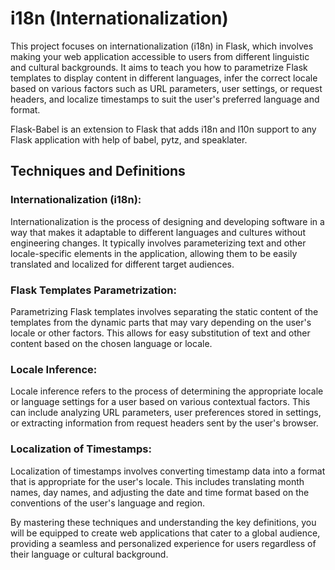 # i18n (Internationalization)

This project focuses on internationalization (i18n) in Flask, which involves making your web application accessible to users from different linguistic and cultural backgrounds. It aims to teach you how to parametrize Flask templates to display content in different languages, infer the correct locale based on various factors such as URL parameters, user settings, or request headers, and localize timestamps to suit the user's preferred language and format.

Flask-Babel is an extension to Flask that adds i18n and l10n support to any Flask application with help of babel, pytz, and speaklater.

## Techniques and Definitions

### Internationalization (i18n):

Internationalization is the process of designing and developing software in a way that makes it adaptable to different languages and cultures without engineering changes. It typically involves parameterizing text and other locale-specific elements in the application, allowing them to be easily translated and localized for different target audiences.

### Flask Templates Parametrization:

Parametrizing Flask templates involves separating the static content of the templates from the dynamic parts that may vary depending on the user's locale or other factors. This allows for easy substitution of text and other content based on the chosen language or locale.

### Locale Inference:

Locale inference refers to the process of determining the appropriate locale or language settings for a user based on various contextual factors. This can include analyzing URL parameters, user preferences stored in settings, or extracting information from request headers sent by the user's browser.

### Localization of Timestamps:

Localization of timestamps involves converting timestamp data into a format that is appropriate for the user's locale. This includes translating month names, day names, and adjusting the date and time format based on the conventions of the user's language and region.

By mastering these techniques and understanding the key definitions, you will be equipped to create web applications that cater to a global audience, providing a seamless and personalized experience for users regardless of their language or cultural background.
